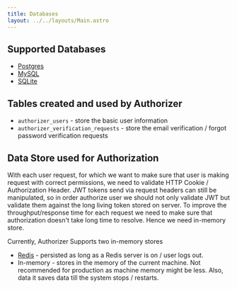 ```yaml
---
title: Databases
layout: ../../layouts/Main.astro
---
```


## Supported Databases

- [Postgres](https://www.postgresql.org/)
- [MySQL](https://www.mysql.com/)
- [SQLite](https://www.sqlite.org/index.html)

## Tables created and used by Authorizer

- `authorizer_users` - store the basic user information
- `authorizer_verification_requests` - store the email verification / forgot password verification requests

## Data Store used for Authorization

With each user request, for which we want to make sure that user is making request with correct permissions, we need to validate HTTP Cookie / Authorization Header. JWT tokens send via request headers can still be manipulated, so in order authorize user we should not only validate JWT but validate them against the long living token stored on server. To improve the throughput/response time for each request we need to make sure that authorization doesn't take long time to resolve. Hence we need in-memory store.

Currently, Authorizer Supports two in-memory stores

- [Redis](https://redis.io/) - persisted as long as a Redis server is on / user logs out.
- In-memory - stores in the memory of the current machine. Not recommended for production as machine memory might be less. Also, data it saves data till the system stops / restarts.
